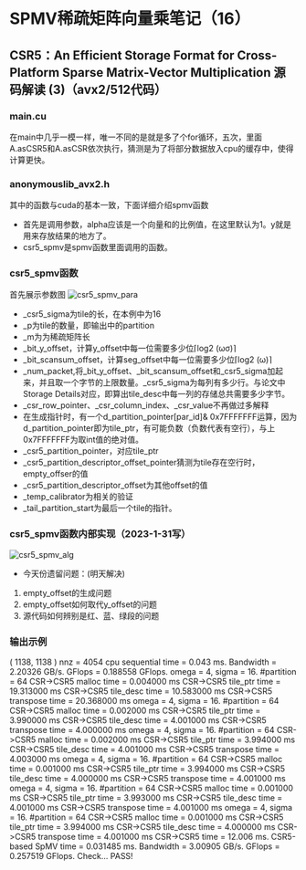 # SPMV稀疏矩阵向量乘笔记（16）
## CSR5：An Efficient Storage Format for Cross-Platform Sparse Matrix-Vector Multiplication 源码解读 (3)（avx2/512代码）
### **main.cu**
在main中几乎一模一样，唯一不同的是就是多了个for循环，五次，里面A.asCSR5和A.asCSR依次执行，猜测是为了将部分数据放入cpu的缓存中，使得计算更快。
### **anonymouslib_avx2.h**
其中的函数与cuda的基本一致，下面详细介绍spmv函数
* 首先是调用参数，alpha应该是一个向量和的比例值，在这里默认为1。y就是用来存放结果的地方了。
* csr5_spmv是spmv函数里面调用的函数。
### **csr5_spmv函数**
首先展示参数图
![csr5_spmv_para](/mymd/学习日记-spmv（16）/csr5_spmv_para.png)
* _csr5_sigma为tile的长，在本例中为16
* _p为tile的数量，即输出中的partition
* _m为为稀疏矩阵长
* _bit_y_offset，计算y_offset中每一位需要多少位⌈log2 (ωσ)⌉
* _bit_scansum_offset，计算seg_offset中每一位需要多少位⌈log2 (ω)⌉
* _num_packet,将_bit_y_offset、_bit_scansum_offset和_csr5_sigma加起来，并且取一个字节的上限数量。_csr5_sigma为每列有多少行。与论文中Storage Details对应，即算出tile_desc中每一列的存储总共需要多少字节。
* _csr_row_pointer、_csr_column_index、_csr_value不再做过多解释
* 在生成指针时，有一个d_partition_pointer[par_id]& 0x7FFFFFFF运算，因为d_partition_pointer即为tile_ptr，有可能负数（负数代表有空行），与上0x7FFFFFFF为取int值的绝对值。
* _csr5_partition_pointer，对应tile_ptr
* _csr5_partition_descriptor_offset_pointer猜测为tile存在空行时，empty_offser的值
* _csr5_partition_descriptor_offset为其他offset的值
* _temp_calibrator为相关的验证
* _tail_partition_start为最后一个tile的指针。
### **csr5_spmv函数内部实现**（2023-1-31写）
![csr5_spmv_alg](/mymd/学习日记-spmv（16）/csr5_spmv_alg.png)
* 今天份遗留问题：(明天解决)
1. empty_offset的生成问题
2. empty_offset如何取代y_offset的问题
3. 源代码如何辨别是红、蓝、绿段的问题
### **输出示例**
( 1138, 1138 ) nnz = 4054
cpu sequential time = 0.043 ms. Bandwidth = 2.20326 GB/s. GFlops = 0.188558 GFlops.
omega = 4, sigma = 16. #partition = 64
CSR->CSR5 malloc time = 0.004000 ms
CSR->CSR5 tile_ptr time = 19.313000 ms
CSR->CSR5 tile_desc time = 10.583000 ms
CSR->CSR5 transpose time = 20.368000 ms
omega = 4, sigma = 16. #partition = 64
CSR->CSR5 malloc time = 0.002000 ms
CSR->CSR5 tile_ptr time = 3.990000 ms
CSR->CSR5 tile_desc time = 4.001000 ms
CSR->CSR5 transpose time = 4.000000 ms
omega = 4, sigma = 16. #partition = 64
CSR->CSR5 malloc time = 0.002000 ms
CSR->CSR5 tile_ptr time = 3.994000 ms
CSR->CSR5 tile_desc time = 4.001000 ms
CSR->CSR5 transpose time = 4.003000 ms
omega = 4, sigma = 16. #partition = 64
CSR->CSR5 malloc time = 0.001000 ms
CSR->CSR5 tile_ptr time = 3.994000 ms
CSR->CSR5 tile_desc time = 4.000000 ms
CSR->CSR5 transpose time = 4.001000 ms
omega = 4, sigma = 16. #partition = 64
CSR->CSR5 malloc time = 0.001000 ms
CSR->CSR5 tile_ptr time = 3.993000 ms
CSR->CSR5 tile_desc time = 4.001000 ms
CSR->CSR5 transpose time = 4.001000 ms
omega = 4, sigma = 16. #partition = 64
CSR->CSR5 malloc time = 0.001000 ms
CSR->CSR5 tile_ptr time = 3.994000 ms
CSR->CSR5 tile_desc time = 4.000000 ms
CSR->CSR5 transpose time = 4.001000 ms
CSR->CSR5 time = 12.006 ms.
CSR5-based SpMV time = 0.031485 ms. Bandwidth = 3.00905 GB/s. GFlops = 0.257519 GFlops.
Check... PASS!